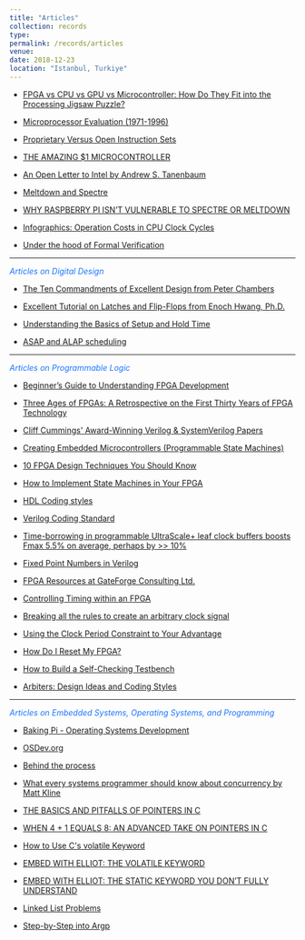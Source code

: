 ```yaml
---
title: "Articles"
collection: records
type: 
permalink: /records/articles
venue: 
date: 2018-12-23
location: "Istanbul, Turkiye"
---
```


* [FPGA vs CPU vs GPU vs Microcontroller: How Do They Fit into the Processing Jigsaw Puzzle?](https://www.arrow.com/en/research-and-events/articles/fpga-vs-cpu-vs-gpu-vs-microcontroller)

* [Microprocessor Evaluation (1971-1996)](http://abdullahyildiz.github.io/files/Microprocessor_Evolution_Poster.jpg)

* [Proprietary Versus Open Instruction Sets](http://abdullahyildiz.github.io/files/07542457.pdf)

* [THE AMAZING $1 MICROCONTROLLER](https://jaycarlson.net/microcontrollers/)

* [An Open Letter to Intel by Andrew S. Tanenbaum](http://www.cs.vu.nl/~ast/intel/)

* [Meltdown and Spectre](https://meltdownattack.com/)

* [WHY RASPBERRY PI ISN’T VULNERABLE TO SPECTRE OR MELTDOWN](https://www.raspberrypi.org/blog/why-raspberry-pi-isnt-vulnerable-to-spectre-or-meltdown/)

* [Infographics: Operation Costs in CPU Clock Cycles](http://ithare.com/infographics-operation-costs-in-cpu-clock-cycles/)

* [Under the hood of Formal Verification](https://tomverbeure.github.io/rtl/2019/01/04/Under-the-Hood-of-Formal-Verification.html)

<hr>

<span style="color:#1a75ff"> *Articles on Digital Design* </span>

* [The Ten Commandments of Excellent Design from Peter Chambers](http://abdullahyildiz.github.io/files/peter_chambers_10_commandments.pdf)

* [Excellent Tutorial on Latches and Flip-Flops from Enoch Hwang, Ph.D.](http://abdullahyildiz.github.io/files/flipflops.pdf)

* [Understanding the Basics of Setup and Hold Time](http://abdullahyildiz.github.io/files/Understanding-the-basics-of-setup-and-hold-time.pdf)

* [ASAP and ALAP scheduling](http://abdullahyildiz.github.io/files/asap_alap.pdf)

<hr>

<span style="color:#1a75ff"> *Articles on Programmable Logic* </span>

* [Beginner’s Guide to Understanding FPGA Development](https://www.eeweb.com/profile/gina-smith/articles/beginners-guide-to-understanding-fpga-development)

* [Three Ages of FPGAs: A Retrospective on the First Thirty Years of FPGA Technology](http://abdullahyildiz.github.io/files/07086413.pdf)

* [Cliff Cummings' Award-Winning Verilog & SystemVerilog Papers](http://www.sunburst-design.com/papers/)

* [Creating Embedded Microcontrollers (Programmable State Machines)](http://abdullahyildiz.github.io/files/Creating_Embedded_Microcontrollers.pdf)

* [10 FPGA Design Techniques You Should Know](https://www.eetimes.com/document.asp?doc_id=1330128)

* [How to Implement State Machines in Your FPGA](https://www.rs-online.com/designspark/how-to-implement-state-machines-in-your-fpga)

* [HDL Coding styles](https://www.edn.com/electronics-blogs/ic-designer-s-corner/4441866/VHDL-Coding-styles)

* [Verilog Coding Standard](http://fpgacpu.ca/fpga/verilog.html)

* [Time-borrowing in programmable UltraScale+ leaf clock buffers boosts Fmax 5.5% on average, perhaps by >> 10%](https://forums.xilinx.com/t5/Xcell-Daily-Blog/Time-borrowing-in-programmable-UltraScale-leaf-clock-buffers/ba-p/732007)

* [Fixed Point Numbers in Verilog](https://timetoexplore.net/blog/fixed-point-numbers-in-verilog)

* [FPGA Resources at GateForge Consulting Ltd.](http://fpgacpu.ca/fpga/)

* [Controlling Timing within an FPGA](http://zipcpu.com/blog/2017/06/02/generating-timing.html)

* [Breaking all the rules to create an arbitrary clock signal](http://zipcpu.com/blog/2019/06/28/genclk.html)

* [Using the Clock Period Constraint to Your Advantage](http://abdullahyildiz.github.io/files/xcell_article_1.pdf)

* [How Do I Reset My FPGA?](http://abdullahyildiz.github.io/files/xcell_article_2.pdf)

* [How to Build a Self-Checking Testbench](http://abdullahyildiz.github.io/files/xcell_article_4.pdf)

* [Arbiters: Design Ideas and Coding Styles](http://abdullahyildiz.github.io/files/Arbiters-Design_Ideas_and_Coding_Styles.pdf)

<hr>

<span style="color:#1a75ff"> *Articles on Embedded Systems, Operating Systems, and Programming* </span>

* [Baking Pi - Operating Systems Development](https://www.cl.cam.ac.uk/projects/raspberrypi/tutorials/os/)

* [OSDev.org](http://wiki.osdev.org)

* [Behind the process](http://www.bottomupcs.com/chapter07.xhtml)

* [What every systems programmer should know about concurrency by Matt Kline](http://abdullahyildiz.github.io/files/concurrency-primer.pdf)

* [THE BASICS AND PITFALLS OF POINTERS IN C](https://hackaday.com/2018/04/04/the-basics-and-pitfalls-of-pointers-in-c/)

* [WHEN 4 + 1 EQUALS 8: AN ADVANCED TAKE ON POINTERS IN C](https://hackaday.com/2018/04/19/when-4-1-equals-8-an-advanced-take-on-pointers-in-c/)

* [How to Use C's volatile Keyword](https://barrgroup.com/Embedded-Systems/How-To/C-Volatile-Keyword)

* [EMBED WITH ELLIOT: THE VOLATILE KEYWORD](https://hackaday.com/2015/08/18/embed-with-elliot-the-volatile-keyword/)

* [EMBED WITH ELLIOT: THE STATIC KEYWORD YOU DON’T FULLY UNDERSTAND](https://hackaday.com/2015/08/04/embed-with-elliot-the-static-keyword-you-dont-fully-understand/)

* [Linked List Problems](http://abdullahyildiz.github.io/files/LinkedListProblems.pdf)

* [Step-by-Step into Argp](http://abdullahyildiz.github.io/files/step-by-step-into-argp.pdf)
